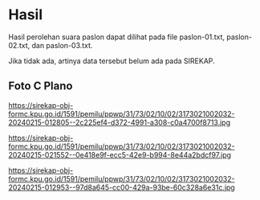 # Hasil

Hasil perolehan suara paslon dapat dilihat pada file paslon-01.txt, paslon-02.txt, dan paslon-03.txt.

Jika tidak ada, artinya data tersebut belum ada pada SIREKAP.

## Foto C Plano

https://sirekap-obj-formc.kpu.go.id/1591/pemilu/ppwp/31/73/02/10/02/3173021002032-20240215-012805--2c225ef4-d372-4991-a308-c0a4700f8713.jpg

https://sirekap-obj-formc.kpu.go.id/1591/pemilu/ppwp/31/73/02/10/02/3173021002032-20240215-021552--0e418e9f-ecc5-42e9-b994-8e44a2bdcf97.jpg

https://sirekap-obj-formc.kpu.go.id/1591/pemilu/ppwp/31/73/02/10/02/3173021002032-20240215-012953--97d8a645-cc00-429a-93be-60c328a6e31c.jpg
